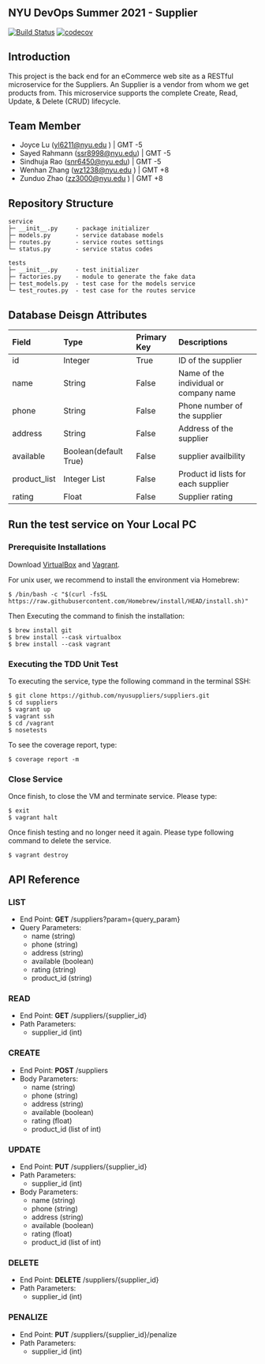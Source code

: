 ## NYU DevOps Summer 2021 - Supplier

[![Build Status](https://travis-ci.com/nyusuppliers/suppliers.svg?branch=main)](https://travis-ci.com/nyusuppliers/suppliers)
[![codecov](https://codecov.io/gh/nyusuppliers/suppliers/branch/main/graph/badge.svg?token=VWAL4SIAK2)](https://codecov.io/gh/nyusuppliers/suppliers)

## Introduction

This project is the back end for an eCommerce web site as a RESTful microservice for the Suppliers. An Supplier is a vendor from whom we get products from. This microservice supports the complete Create, Read, Update, & Delete (CRUD) lifecycle.

## Team Member 
- Joyce Lu      (yl6211@nyu.edu )   | GMT -5
- Sayed Rahmann (ssr8998@nyu.edu)   | GMT -5
- Sindhuja Rao  (snr6450@nyu.edu)   | GMT -5
- Wenhan Zhang  (wz1238@nyu.edu )   | GMT +8
- Zunduo Zhao   (zz3000@nyu.edu )   | GMT +8

## Repository Structure
```
service
├─ __init__.py     - package initializer
├─ models.py       - service database models
├─ routes.py       - service routes settings
└─ status.py       - service status codes

tests
├─ __init__.py     - test initializer
├─ factories.py    - module to generate the fake data
├─ test_models.py  - test case for the models service
└─ test_routes.py  - test case for the routes service
```

## Database Deisgn Attributes

| Field | Type | Primary Key | Descriptions 
| :--- | :--- | :--- | :--- |
| id | Integer | True | ID of the supplier 
| name | String | False | Name of the individual or company name 
| phone | String | False | Phone number of the supplier 
| address | String | False| Address of the supplier
| available | Boolean(default True) |False | supplier availbility
| product_list | Integer List | False | Product id lists for each supplier
| rating | Float | False | Supplier rating 

## Run the test service on Your Local PC

### Prerequisite Installations
Download [VirtualBox](https://www.virtualbox.org/) and [Vagrant](https://www.vagrantup.com/).

For unix user, we recommend to install the environment via Homebrew:
```
$ /bin/bash -c "$(curl -fsSL https://raw.githubusercontent.com/Homebrew/install/HEAD/install.sh)"
```
Then Executing the command to finish the installation:
```
$ brew install git
$ brew install --cask virtualbox
$ brew install --cask vagrant
```

### Executing the TDD Unit Test
To executing the service, type the following command in the terminal SSH:
```
$ git clone https://github.com/nyusuppliers/suppliers.git
$ cd suppliers
$ vagrant up
$ vagrant ssh
$ cd /vagrant
$ nosetests
```
To see the coverage report, type:
```
$ coverage report -m
```

### Close Service
Once finish, to close the VM and terminate service. Please type:
```
$ exit
$ vagrant halt
```
Once finish testing and no longer need it again. Please type following command to delete the service.
```
$ vagrant destroy
```
## API Reference 

### LIST 
- End Point: **GET** /suppliers?param={query_param}
- Query Parameters:
    - name (string)
    - phone (string)
    - address (string)
    - available (boolean)
    - rating (string)
    - product_id (string)

### READ 
- End Point: **GET** /suppliers/{supplier_id}
- Path Parameters:
    - supplier_id (int)

### CREATE 
- End Point: **POST** /suppliers 
- Body Parameters:
    - name (string)
    - phone (string)
    - address (string)
    - available (boolean)
    - rating (float)
    - product_id (list of int)

### UPDATE
- End Point: **PUT** /suppliers/{supplier_id}
- Path Parameters:
    - supplier_id (int)
- Body Parameters:
    - name (string)
    - phone (string)
    - address (string)
    - available (boolean)
    - rating (float)
    - product_id (list of int)    

### DELETE
- End Point: **DELETE** /suppliers/{supplier_id}
- Path Parameters:
    - supplier_id (int)

### PENALIZE
- End Point: **PUT** /suppliers/{supplier_id}/penalize
- Path Parameters:
    - supplier_id (int)
    
